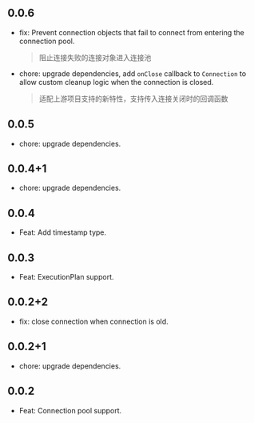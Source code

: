 ## 0.0.6
- fix: Prevent connection objects that fail to connect from entering the connection pool.
  > 阻止连接失败的连接对象进入连接池
- chore: upgrade dependencies, add `onClose` callback to `Connection` to allow custom cleanup logic when the connection is closed.
  > 适配上游项目支持的新特性，支持传入连接关闭时的回调函数

## 0.0.5
- chore: upgrade dependencies.

## 0.0.4+1
- chore: upgrade dependencies.

## 0.0.4
- Feat: Add timestamp type.

## 0.0.3
- Feat: ExecutionPlan support.

## 0.0.2+2
- fix: close connection when connection is old.

## 0.0.2+1
- chore: upgrade dependencies.

## 0.0.2

- Feat: Connection pool support.
